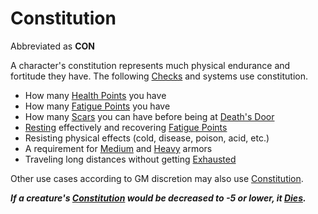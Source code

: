# Constitution

Abbreviated as **CON**

A character's constitution represents much physical endurance and fortitude they have. The following [Checks](../../Game%20Procedures/Check.md) and systems use constitution.

- How many [Health Points](../Derived%20Statistics/Health%20Points.md) you have
- How many [Fatigue Points](../Derived%20Statistics/Fatigue%20Points.md) you have
- How many [Scars](../Derived%20Statistics/Scars.md) you can have before being at [Death's Door](../../Conditions/Death's%20Door.md)
- [Resting](../../Game%20Procedures/Resting.md) effectively and recovering [Fatigue Points](../Derived%20Statistics/Fatigue%20Points.md)
- Resisting physical effects (cold, disease, poison, acid, etc.)
- A requirement for [Medium](../../Items/Individual%20Item%20Cards/Armors/Armor%20Properties/Medium%20Armor%20Property.md) and [Heavy](../../Items/Individual%20Item%20Cards/Armors/Armor%20Properties/Heavy%20Armor%20Property.md) armors
- Traveling long distances without getting [Exhausted](../../Conditions/Exhausted.md)

Other use cases according to GM discretion may also use [Constitution](Constitution.md).

***If a creature's [Constitution](Constitution.md) would be decreased to -5 or lower, it [Dies](../../Conditions/Dying.md#Dead).***
